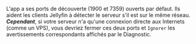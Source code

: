L'app a ses ports de découverte (1900 et 7359) ouverts par défaut.
Ils aident les clients Jellyfin à détecter le serveur s'il est sur le même réseau.
***Cependant***, si votre serveur n'a qu'une connexion directe aux Internets (comme un VPS), vous devriez fermer ces deux ports et `Ignorer` les avertissements correspondants affichés par le Diagnostic.
